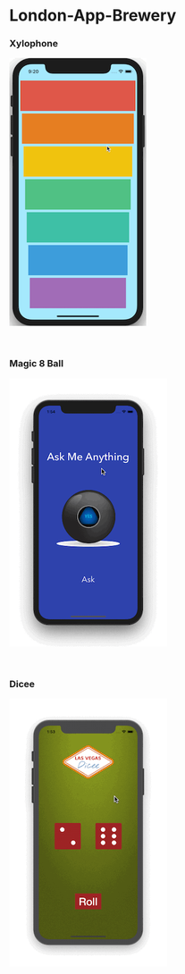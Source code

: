 # London-App-Brewery

### Xylophone

![alt text](https://github.com/owenhenley/iOS-Swift-Projects/blob/master/Xylophone/xylophone.gif?raw=true)

<br>

### Magic 8 Ball

![alt text](https://github.com/owenhenley/iOS-Swift-Projects/blob/master/Magic8Ball/8ball.gif?raw=true)

<br>

### Dicee

![alt text](https://github.com/owenhenley/iOS-Swift-Projects/blob/master/Dicee/Dicee.gif?raw=true)

